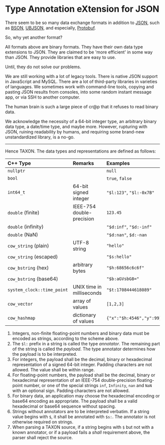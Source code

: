 # Type Annotation eXtension for JSON

There seem to be so many data exchange formats in addition to [JSON](https://www.json.org/),
such as [BSON](https://www.json.org/), [UBJSON](https://ubjson.org/), and especially,
[Protobuf](https://protobuf.dev/).

So, why yet another format?

All formats above are binary formats. They have their own data type extensions
to JSON. They are claimed to be 'more efficient' in some way than JSON. They
provide libraries that are easy to use.

Until, they do not solve our problems.

We are still working with a lot of legacy tools. There is native JSON support
in JavaScript and MySQL. There are a lot of third-party libraries in varieties
of languages. We sometimes work with command-line tools, copying and pasting
JSON results from consoles, into some random instant message app, or via SSH
to another computer.

The human brain is such a large piece of cr@p that it refuses to read binary
data.

We acknowledge the necessity of a 64-bit integer type, an arbitrary binary data
type, a date/time type, and maybe more. However, rupturing with JSON, ruining
readability by humans, and requiring some brand-new unstandardized library, is
a no-go.

---

Hence TAXON. The data types and representations are defined as follows:

|C++ Type                    |Remarks                    |Examples                  |
|:---------------------------|:--------------------------|:-------------------------|
|`nullptr`                   |                           |`null`                    |
|`bool`                      |                           |`true`, `false`           |
|`int64_t`                   |64-bit signed integer      |`"$l:123"`, `"$l:-0x7B"`  |
|`double` (finite)           |IEEE-754 double-precision  |`123.45`                  |
|`double` (infinity)         |                           |`"$d:inf"`, `"$d:-inf"`   |
|`double` (NaN)              |                           |`"$d:nan"`, `$d:-nan`     |
|`cow_string` (plain)        |UTF-8 string               |`"hello"`                 |
|`cow_string` (escaped)      |                           |`"$s:hello"`              |
|`cow_bstring` (hex)         |arbitrary bytes            |`"$h:68656c6c6f"`         |
|`cow_bstring` (base64)      |                           |`"$b:aGVsbG8="`           |
|`system_clock::time_point`  |UNIX time in milliseconds  |`"$t:1708444618089"`      |
|`cow_vector`                |array of values            |`[1,2,3]`                 |
|`cow_hashmap`               |dictionary of values       |`{"x":"$h:4546","y":99}`  |

1. Integers, non-finite floating-point numbers and binary data must be encoded
   as strings, according to the scheme above.
2. The `$l:` prefix in a string is called the type _annotator_. The remaining
   part of the string is called the _payload_. The type annotator determines
   how the payload is to be interpreted.
3. For integers, the payload shall be the decimal, binary or hexadecimal
   representation of a signed 64-bit integer. Padding characters are not
   allowed. The value shall be within range.
4. For floating-point numbers, the payload shall be the decimal, binary or
   hexadecimal representation of an IEEE-754 double-precision floating-point
   number, or one of the special strings `inf`, `Infinity`, `nan` and `NaN`
   with an optional sign. Padding characters are not allowed.
5. For binary data, an application may choose the hexadecimal encoding or
   base64 encoding as appropriate. The payload shall be a valid hexadecimal or
   base64 sequence without spacing.
6. Strings without annotators are to be interpreted verbatim. If a string value
   begins with `$`, it shall be annotated with `$s:`. The annotator is not
   otherwise required on strings.
7. When parsing a TAXON source, if a string begins with `$` but not with a
   known annotator, or if a payload fails a _shall_ requirement above, the
   parser shall reject the source.
